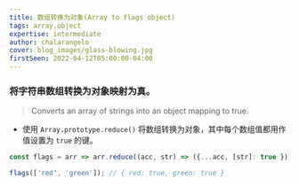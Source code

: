 ```yaml
---
title: 数组转换为对象(Array to flags object)
tags: array,object
expertise: intermediate
author: chalarangelo
cover: blog_images/glass-blowing.jpg
firstSeen: 2022-04-12T05:00:00-04:00
---
```


### 将字符串数组转换为对象映射为真。
> Converts an array of strings into an object mapping to true.

- 使用 `Array.prototype.reduce()` 将数组转换为对象，其中每个数组值都用作值设置为 `true` 的键。

```js
const flags = arr => arr.reduce((acc, str) => ({...acc, [str]: true }), {});
```

```js
flags(['red', 'green']); // { red: true, green: true }
```

